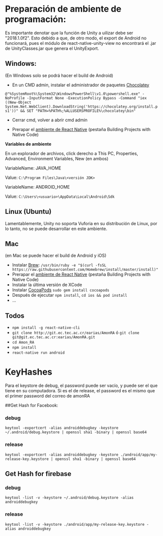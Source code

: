 # Preparación de ambiente de programación:

Es importante denotar que la función de Unity a uilizar debe ser "2018.1.0f2". Esto debido a que, de otro  modo, el export de Android no funcionará, pues el módulo de react-native-unity-view no encontrará el .jar de UnityClasses.jar que genera el UnityExport.

## Windows:
(En Windows solo se podrá hacer el build de Android)

* En un CMD admin, instalar el administrador de paquetes [Chocolatey](https://chocolatey.org/install)

`@"%SystemRoot%\System32\WindowsPowerShell\v1.0\powershell.exe" -NoProfile -InputFormat None -ExecutionPolicy Bypass -Command "iex ((New-Object System.Net.WebClient).DownloadString('https://chocolatey.org/install.ps1'))" && SET "PATH=%PATH%;%ALLUSERSPROFILE%\chocolatey\bin"`

* Cerrar cmd, volver a abrir cmd admin

* Prerapar el [ambiente de React Native](https://facebook.github.io/react-native/docs/getting-started.html) (pestaña Building Projects with Native Code)


**Variables de ambiente**

En un explorador de archivos, click derecho a This PC, Properties, Advanced, Environment Variables, New (en ambos)

VariableName: JAVA_HOME

Value: `C:\Program Files\Java\<versión JDK>`

VariableName: ANDROID_HOME 

Value: `C:\Users\<usuario>\AppData\Local\Android\Sdk`

## Linux (Ubuntu)
Lamentablemente, Unity no soporta Vuforia en su distribución de Linux, por lo tanto, no se puede desarrollar en este ambiente. 


## Mac
(en Mac se puede hacer el build de Android y iOS)
* Instalar [Brew](https://brew.sh/): `/usr/bin/ruby -e "$(curl -fsSL https://raw.githubusercontent.com/Homebrew/install/master/install)"`
* Prerapar el [ambiente de React Native](https://facebook.github.io/react-native/docs/getting-started.html) (pestaña Building Projects with Native Code)
* Instalar la última versión de XCode
* Instalar [CocoaPods](https://cocoapods.org/) `sudo gem install cocoapods`
* Después de ejecutar `npm install`, `cd ios && pod install`
* ...


## Todos

* `npm install -g react-native-cli`
* `git clone http://git.ec.tec.ac.cr/earias/AmonRA` ó `git clone git@git.ec.tec.ac.cr:earias/AmonRA.git`
* `cd Amon_RA`
* `npm install`
* `react-native run android`


# KeyHashes
Para el keystore de debug, el password puede ser vacío, y puede ser el que tiene en su computadora. Si es el de release, el password es el mismo que el primer password del correo de amonRA

##Get Hash for Facebook: 
### debug
`keytool -exportcert -alias androiddebugkey -keystore ~/.android/debug.keystore | openssl sha1 -binary | openssl base64`

### release
`keytool -exportcert -alias androiddebugkey -keystore ./android/app/my-release-key.keystore | openssl sha1 -binary | openssl base64`

## Get Hash for firebase
### debug
`keytool -list -v -keystore ~/.android/debug.keystore -alias androiddebugkey`


### release
`keytool -list -v -keystore ./android/app/my-release-key.keystore -alias androiddebugkey`

